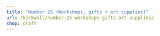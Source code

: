 ```yaml
---
title: "Number 25 (Workshops, gifts + art supplies)"
url: /kirkwall/number-25-workshops-gifts-art-supplies/
shop: craft
---
```

